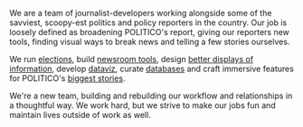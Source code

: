 We are a team of journalist-developers working alongside some of the savviest, scoopy-est politics and policy reporters in the country. Our job is loosely defined as broadening POLITICO's report, giving our reporters new tools, finding visual ways to break news and telling a few stories ourselves.

We run [elections](https://www.politico.com/election-results/2018/texas/), build [newsroom tools](https://github.com/The-Politico/django-kanban-budget), design [better displays of information](https://www.politico.com/interactives/2018/trump-russia-investigation-ties/), develop [dataviz](https://www.politico.com/interactives/2017/politico-morning-consult-poll/), curate [databases](https://www.politico.com/interactives/databases/trump-white-house-visitor-logs-and-records/index.html) and craft immersive features for POLITICO's [biggest stories](https://www.politico.com/interactives/2017/obama-hezbollah-drug-trafficking-investigation/).

We're a new team, building and rebuilding our workflow and relationships in a thoughtful way. We work hard, but we strive to make our jobs fun and maintain lives outside of work as well.
